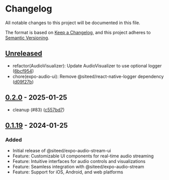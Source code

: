 # Changelog

All notable changes to this project will be documented in this file.

The format is based on [Keep a Changelog](https://keepachangelog.com/en/1.0.0/),
and this project adheres to [Semantic Versioning](https://semver.org/spec/v2.0.0.html).

## [Unreleased]
- refactor(AudioVisualizer): Update AudioVisualizer to use optional logger ([6bcf954](https://github.com/deeeed/expo-audio-stream/commit/6bcf954f43963acb75ebf1e6846bcd28f76bac76))
- chore(expo-audio-ui): Remove @siteed/react-native-logger dependency ([d09f27b](https://github.com/deeeed/expo-audio-stream/commit/d09f27bc94223eee90c21233650830f433c129a1))

## [0.2.0] - 2025-01-25
- cleanup (#83) ([c557bd7](https://github.com/deeeed/expo-audio-stream/commit/c557bd79e3b043bc89695a0351014eaca6857036))

## [0.1.19] - 2024-01-25
### Added
- Initial release of @siteed/expo-audio-stream-ui
- Feature: Customizable UI components for real-time audio streaming
- Feature: Intuitive interfaces for audio controls and visualizations
- Feature: Seamless integration with @siteed/expo-audio-stream
- Feature: Support for iOS, Android, and web platforms

[unreleased]: https://github.com/deeeed/expo-audio-stream/compare/@siteed/expo-audio-ui@0.2.0...HEAD
[0.2.0]: https://github.com/deeeed/expo-audio-stream/compare/@siteed/expo-audio-ui@0.1.19...@siteed/expo-audio-ui@0.2.0
[Unreleased]: https://github.com/deeeed/expo-audio-stream/compare/@siteed/expo-audio-ui@0.1.19...HEAD
[0.1.19]: https://github.com/deeeed/expo-audio-stream/releases/tag/@siteed/expo-audio-ui@0.1.19
